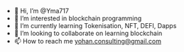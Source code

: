 - 👋 Hi, I’m @Yma717
- 👀 I’m interested in blockchain programming
- 🌱 I’m currently learning Tokenisation, NFT, DEFI, Dapps
- 💞️ I’m looking to collaborate on learning blockchain
- 📫 How to reach me yohan.consulting@gmail.com

<!---
Yma717/Yma717 is a ✨ special ✨ repository because its `README.md` (this file) appears on your GitHub profile.
You can click the Preview link to take a look at your changes.
--->
